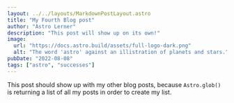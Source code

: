 ```yaml
---
layout: ../../layouts/MarkdownPostLayout.astro
title: "My Fourth Blog post"
author: "Astro Lerner"
description: "This post will show up on its own!"
image:
  url: "https://docs.astro.build/assets/full-logo-dark.png"
  alt: "The word 'astro' against an illistration of planets and stars."
pubDate: "2022-08-08"
tags: ["astro", "successes"]
---
```

This post should show up with my other blog posts, because `Astro.glob()` is returning a list of all my posts in order to create my list.